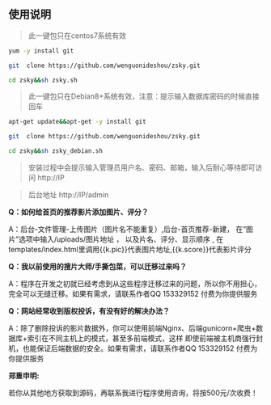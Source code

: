 使用说明
---
>此一键包只在centos7系统有效
```Bash
yum -y install git 

git  clone https://github.com/wenguonideshou/zsky.git

cd zsky&&sh zsky.sh
```

>此一键包只在Debian8+系统有效，注意：提示输入数据库密码的时候直接回车
```Bash
apt-get update&&apt-get -y install git 

git  clone https://github.com/wenguonideshou/zsky.git

cd zsky&&sh zsky_debian.sh
```


>安装过程中会提示输入管理员用户名、密码、邮箱，输入后耐心等待即可访问 http://IP 

>后台地址 http://IP/admin 



**Q：如何给首页的推荐影片添加图片、评分？**

A：后台-文件管理-上传图片（图片名不能重复）,后台-首页推荐-新建，
    在“图片”选项中输入/uploads/图片地址 ， 以及片名、评分、显示顺序 , 
    在templates/index.html里调用{{k.pic}}代表图片地址,{{k.score}}代表影片评分



**Q：我以前使用的搜片大师/手撕包菜，可以迁移过来吗？**

A：程序在开发之初就已经考虑到从这些程序迁移过来的问题，所以你不用担心，完全可以无缝迁移。如果有需求，请联系作者QQ 153329152 付费为你提供服务

**Q：网站经常收到版权投诉，有没有好的解决办法？**

A：除了删除投诉的影片数据外，你可以使用前端Nginx、后端gunicorn+爬虫+数据库+索引在不同主机上的模式，甚至多前端模式，这样 即使前端被主机商强行封机，也能保证后端数据的安全。如果有需求，请联系作者QQ 153329152 付费为你提供服务

**郑重申明:**

若你从其他地方获取到源码，再联系我进行程序使用咨询，将按500元/次收费！


